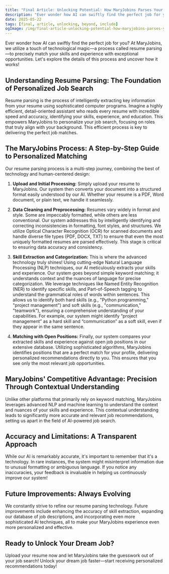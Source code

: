 ```yaml
---
title: "Final Article: Unlocking Potential: How MaryJobins Parses Your Resume for Perfect Matches"
description: "Ever wonder how AI can swiftly find the perfect job for you? At MaryJobins, we utilize a touch of technological magic—a process called resume parsing—to..."
date: 2025-05-22
tags: [final, article, unlocking, beyond, include]
ogImage: /img/final-article-unlocking-potential-how-maryjobins-parses-your-resume-for-perfect-matches.png
---
```


<section class="prose prose-lg mx-auto py-12 px-6">

Ever wonder how AI can swiftly find the perfect job for you? At MaryJobins, we utilize a touch of technological magic—a process called resume parsing—to precisely match your skills and experience with exceptional opportunities. Let's explore the details of this process and uncover how it works!

## Understanding Resume Parsing: The Foundation of Personalized Job Search

Resume parsing is the process of intelligently extracting key information from your resume using sophisticated computer programs.  Imagine a highly efficient, detail-oriented assistant who reads every resume with incredible speed and accuracy, identifying your skills, experience, and education. This empowers MaryJobins to personalize your job search, focusing on roles that truly align with your background.  This efficient process is key to delivering the perfect job matches.

## The MaryJobins Process: A Step-by-Step Guide to Personalized Matching

Our resume parsing process is a multi-step journey, combining the best of technology and human-centered design:

1. **Upload and Initial Processing:**  Simply upload your resume to MaryJobins. Our system then converts your document into a structured format easily understood by our AI.  Whether your resume is a PDF, Word document, or plain text, we handle it seamlessly.

2. **Data Cleaning and Preprocessing:** Resumes vary widely in format and style. Some are impeccably formatted, while others are less conventional.  Our system addresses this by intelligently identifying and correcting inconsistencies in formatting, font styles, and structures.  We utilize Optical Character Recognition (OCR) for scanned documents and handle diverse file types (PDF, DOCX, TXT) to ensure that even the most uniquely formatted resumes are parsed effectively.  This stage is critical to ensuring data accuracy and consistency.

3. **Skill Extraction and Categorization:** This is where the advanced technology truly shines! Using cutting-edge Natural Language Processing (NLP) techniques, our AI meticulously extracts your skills and experience.  Our system goes beyond simple keyword matching; it understands context and the nuances of language for precise categorization. We leverage techniques like Named Entity Recognition (NER) to identify specific skills, and Part-of-Speech tagging to understand the grammatical roles of words within sentences. This allows us to identify both hard skills (e.g., "Python programming," "project management") and soft skills (e.g., "communication," "teamwork"), ensuring a comprehensive understanding of your capabilities. For example, our system might identify “project management” as a hard skill and  “communication” as a soft skill, even if they appear in the same sentence.


4. **Matching with Open Positions:** Finally, our system compares your extracted skills and experience against open job positions in our extensive database. Utilizing sophisticated algorithms, MaryJobins identifies positions that are a perfect match for your profile, delivering personalized recommendations directly to you.  This ensures that you see only the most relevant job opportunities.

##  MaryJobins' Competitive Advantage:  Precision Through Contextual Understanding

Unlike other platforms that primarily rely on keyword matching, MaryJobins leverages advanced NLP and machine learning to understand the context and nuances of your skills and experience. This contextual understanding leads to significantly more accurate and relevant job recommendations, setting us apart in the field of AI-powered job search.


## Accuracy and Limitations:  A Transparent Approach

While our AI is remarkably accurate, it's important to remember that it's a technology.  In rare instances, the system might misinterpret information due to unusual formatting or ambiguous language.  If you notice any inaccuracies, your feedback is invaluable in helping us continuously improve our system!


## Future Improvements:  Always Evolving

We constantly strive to refine our resume parsing technology. Future improvements include enhancing the accuracy of skill extraction, expanding our database of job descriptions, and incorporating even more sophisticated AI techniques, all to make your MaryJobins experience even more personalized and effective.


## Ready to Unlock Your Dream Job?

Upload your resume now and let MaryJobins take the guesswork out of your job search!  Unlock your dream job faster—start receiving personalized recommendations today!

</section>
